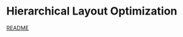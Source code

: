 # Hierarchical Layout Optimization

[README](https://docs.google.com/document/d/1Hu0t8tKlPhXdWLUYCrzPSSHENI4NMdMS_YHVWW6XcMg/edit?usp=sharing)
